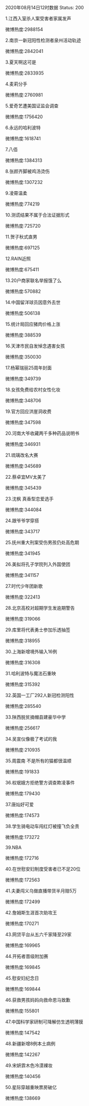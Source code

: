 2020年08月14日12时数据
Status: 200

1.江西入室杀人案受害者家属发声

微博热度:2988154

2.南京一新冠阳性检测者泉州活动轨迹

微博热度:2842041

3.夏天啊这可是

微博热度:2833935

4.麦莉分手

微博热度:2760981

5.爱奇艺遭美国证监会调查

微博热度:1756420

6.永远的哈利波特

微博热度:1618741

7.八佰

微博热度:1384313

8.张颜齐脚被鸡汤烫伤

微博热度:1307232

9.凌霄温柔

微博热度:774219

10.测谎结果不属于合法证据形式

微博热度:725720

11.贺子秋式直男

微博热度:697125

12.RAIN近照

微博热度:675411

13.20户商家联名举报饿了么

微博热度:570882

14.中国留洋球员因意外去世

微博热度:506138

15.统计局回应猪肉价格上涨

微博热度:388539

16.天津市民自发悼念遇害女孩

微博热度:350030

17.杨幂瑞丽25周年封面

微博热度:349739

18.女孩免费给农村女性化妆

微博热度:348706

19.官方回应洪崖洞收费

微博热度:347598

20.河南大爷收藏两千多种药品说明书

微博热度:346931

21.琉璃改名大赛

微博热度:345689

22.蔡卓宜MV太美了

微博热度:345439

23.沈枫 真香型恋爱选手

微博热度:344084

24.跟爷爷学穿搭

微博热度:343717

25.抚州重大刑案受伤男孩仍处高危期

微博热度:341945

26.美拟将孔子学院列入外国使团

微博热度:341157

27.时代少年团新歌

微博热度:322413

28.北京高校对超期学生发逾期警告

微博热度:319066

29.库里将代表勇士参加乐透抽签

微博热度:318955

30.上海新增境外输入16例

微博热度:316308

31.哈利波特与魔法石重映

微博热度:315392

32.英国一工厂292人新冠检测阳性

微博热度:285540

33.陕西脱贫摘帽县建豪华中学

微博热度:256617

34.吴宣仪像极了考试的我

微博热度:210935

35.周震南 不是所有的猫都很温顺

微博热度:191833

36.权珉娥方拒绝警方调查欺凌事件

微博热度:179430

37.唐灿好可爱

微博热度:174573

38.学生骑电动车闯红灯被撞飞负全责

微博热度:173272

39.NBA

微博热度:172716

40.在世慰安妇制度受害者已不足20位

微博热度:172563

41.夫妻闯义乌做直播带货半月赔5万

微博热度:172499

42.詹姆斯生涯首次助攻王

微博热度:170271

43.网贷平台从五六千家降至29家

微博热度:169965

44.开拓者晋级附加赛

微博热度:169845

45.慰安妇纪念日

微博热度:169844

46.获救男孩妈妈向救命恩马致歉

微博热度:155801

47.中国科学家研制可降解仿生透明薄膜

微博热度:147542

48.新疆新增8例本土病例

微博热度:142267

49.宋妍霏木色冷漠裸妆

微博热度:140456

50.星际穿越重映票房破亿

微博热度:138669

